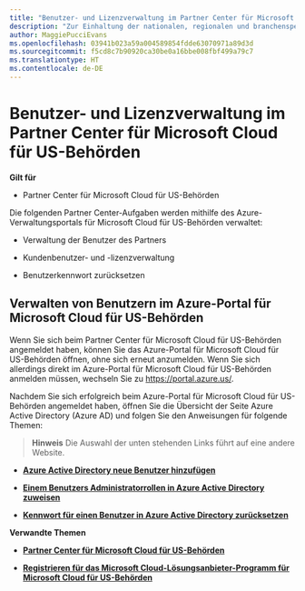 ```yaml
---
title: "Benutzer- und Lizenzverwaltung im Partner Center für Microsoft Cloud für US-Behörden | Partner Center für Microsoft Cloud für US-Behörden"
description: "Zur Einhaltung der nationalen, regionalen und branchenspezifischen Anforderungen, die für die Erfassung und Verwendung von Personendaten gelten, sind Benutzerverwaltungsfunktionen nicht im Partner Center für Microsoft Cloud für US-Behörden verfügbar. Stattdessen können Sie Benutzer im Azure-Portal für Microsoft Cloud für US-Behörden hinzufügen und verwalten."
author: MaggiePucciEvans
ms.openlocfilehash: 03941b023a59a004589854fdde63070971a89d3d
ms.sourcegitcommit: f5cd8c7b90920ca30be0a16bbe008fbf499a79c7
ms.translationtype: HT
ms.contentlocale: de-DE
---
```

# <a name="user-and-license-management-in-partner-center-for-microsoft-cloud-for-us-government"></a>Benutzer- und Lizenzverwaltung im Partner Center für Microsoft Cloud für US-Behörden

**Gilt für**

-  Partner Center für Microsoft Cloud für US-Behörden

Die folgenden Partner Center-Aufgaben werden mithilfe des Azure-Verwaltungsportals für Microsoft Cloud für US-Behörden verwaltet:

- Verwaltung der Benutzer des Partners

- Kundenbenutzer- und -lizenzverwaltung

- Benutzerkennwort zurücksetzen


## <a name="how-to-manage-users-in-the-azure-portal-for-microsoft-cloud-for-us-government"></a>Verwalten von Benutzern im Azure-Portal für Microsoft Cloud für US-Behörden

Wenn Sie sich beim Partner Center für Microsoft Cloud für US-Behörden angemeldet haben, können Sie das Azure-Portal für Microsoft Cloud für US-Behörden öffnen, ohne sich erneut anzumelden. Wenn Sie sich allerdings direkt im Azure-Portal für Microsoft Cloud für US-Behörden anmelden müssen, wechseln Sie zu https://portal.azure.us/. 

Nachdem Sie sich erfolgreich beim Azure-Portal für Microsoft Cloud für US-Behörden angemeldet haben, öffnen Sie die Übersicht der Seite Azure Active Directory (Azure AD) und folgen Sie den Anweisungen für folgende Themen:

>**Hinweis**
 Die Auswahl der unten stehenden Links führt auf eine andere Website. 

-  [**Azure Active Directory neue Benutzer hinzufügen**](https://docs.microsoft.com/azure/active-directory/active-directory-users-create-azure-portal)

-  [**Einem Benutzers Administratorrollen in Azure Active Directory zuweisen**](https://docs.microsoft.com/azure/active-directory/active-directory-users-assign-role-azure-portal)

-  [**Kennwort für einen Benutzer in Azure Active Directory zurücksetzen**](https://docs.microsoft.com/azure/active-directory/active-directory-users-reset-password-azure-portal)

**Verwandte Themen**

-  [**Partner Center für Microsoft Cloud für US-Behörden**](partner-center-for-microsoft-us-govt-cloud.md)

-  [**Registrieren für das Microsoft Cloud-Lösungsanbieter-Programm für Microsoft Cloud für US-Behörden**](enroll-in-csp-for-microsoft-us-govt-cloud.md)
